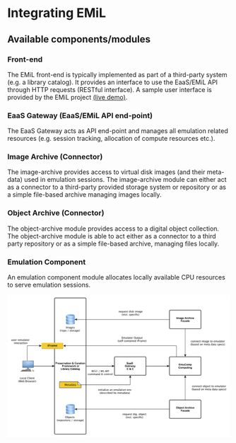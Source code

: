 # Integrating EMiL

## Available components/modules

### Front-end
The EMiL front-end is typically implemented as part of a third-party system (e.g. a library catalog). It 
provides an interface to use the EaaS/EMiL API through HTTP requests (RESTful interface). A sample user 
interface is provided by the EMiL project [(live demo)](http://demo.bw-fla.uni-freiburg.de). 

### EaaS Gateway (EaaS/EMiL API end-point)
The EaaS Gateway acts as API end-point and manages all emulation related resources (e.g. session tracking,
allocation of compute resources etc.). 

### Image Archive (Connector)
The image-archive provides access to virtual disk images (and their meta-data) used in emulation sessions.
The image-archive module can either act as a connector to a third-party provided storage system or repository 
or as a simple file-based archive managing images locally. 

### Object Archive (Connector)
The object-archive module provides access to a digital object collection. The object-archive module is able to 
act either as a connector to a third party repository or as a simple file-based archive, managing files locally.

### Emulation Component 
An emulation component module allocates locally available CPU resources to serve emulation sessions. 

![Overview](imgs/overview.png) 
